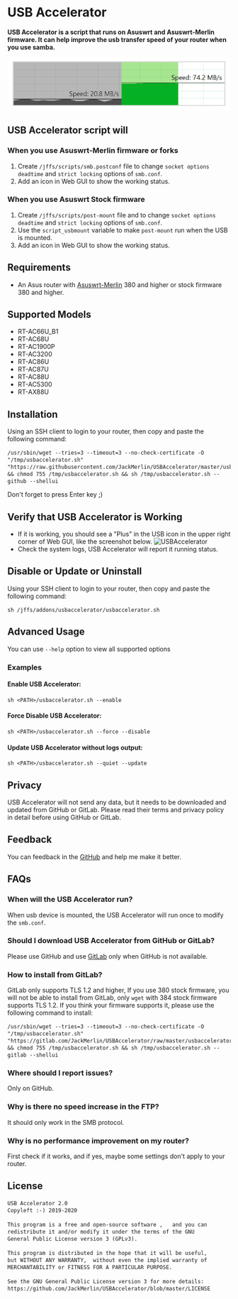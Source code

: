 # USB Accelerator
**USB Accelerator is a script that runs on Asuswrt and Asuswrt-Merlin firmware. It can help improve the usb transfer speed of your router when you use samba.**

![USBAccelerator](https://raw.githubusercontent.com/JackMerlin/USBAccelerator/master/.github/Screenshot_1.png)

## USB Accelerator script will
### When you use Asuswrt-Merlin firmware or forks
1. Create `/jffs/scripts/smb.postconf` file to change `socket options` `deadtime` and `strict locking` options of `smb.conf`.
2. Add an icon in Web GUI to show the working status.

### When you use Asuswrt Stock firmware
1. Create `/jffs/scripts/post-mount` file and to change `socket options` `deadtime` and `strict locking` options of `smb.conf`.
2. Use the `script_usbmount` variable to make `post-mount` run when the USB is mounted.
3. Add an icon in Web GUI to show the working status.

## Requirements
* An Asus router with [Asuswrt-Merlin](https://www.asuswrt-merlin.net/) 380 and higher or stock firmware 380 and higher.

## Supported Models
* RT-AC66U_B1
* RT-AC68U
* RT-AC1900P
* RT-AC3200
* RT-AC86U
* RT-AC87U
* RT-AC88U
* RT-AC5300
* RT-AX88U

## Installation
Using an SSH client to login to your router, then copy and paste the following command:
```Shell
/usr/sbin/wget --tries=3 --timeout=3 --no-check-certificate -O "/tmp/usbaccelerator.sh" "https://raw.githubusercontent.com/JackMerlin/USBAccelerator/master/usbaccelerator.sh" && chmod 755 /tmp/usbaccelerator.sh && sh /tmp/usbaccelerator.sh --github --shellui
```
Don't forget to press Enter key ;)

## Verify that USB Accelerator is Working
* If it is working, you should see a "Plus" in the USB icon in the upper right corner of Web GUI, like the screenshot below.
![USBAccelerator](https://raw.githubusercontent.com/JackMerlin/USBAccelerator/master/.github/Screenshot_2.png)
* Check the system logs, USB Accelerator will report it running status.

## Disable or Update or Uninstall
Using your SSH client to login to your router, then copy and paste the following command:
```
sh /jffs/addons/usbaccelerator/usbaccelerator.sh
```

## Advanced Usage
You can use `--help` option to view all supported options
### Examples
#### Enable USB Accelerator:
```
sh <PATH>/usbaccelerator.sh --enable
```
#### Force Disable USB Accelerator:
```
sh <PATH>/usbaccelerator.sh --force --disable
```
#### Update USB Accelerator without logs output:
```
sh <PATH>/usbaccelerator.sh --quiet --update
```

## Privacy
USB Accelerator will not send any data, but it needs to be downloaded and updated from GitHub or GitLab. Please read their terms and privacy policy in detail before using GitHub or GitLab.

## Feedback
You can feedback in the [GitHub](https://github.com/JackMerlin/USBAccelerator/issues) and help me make it better.

## FAQs
### When will the USB Accelerator run?
When usb device is mounted, the USB Accelerator will run once to modify the `smb.conf`.

### Should I download USB Accelerator from GitHub or GitLab?
Please use GitHub and use [GitLab](https://gitlab.com/JackMerlin/USBAccelerator/) only when GitHub is not available.

### How to install from GitLab?
GitLab only supports TLS 1.2 and higher, If you use 380 stock firmware, you will not be able to install from GitLab, only `wget` with 384 stock firmware supports TLS 1.2.
If you think your firmware supports it, please use the following command to install:
```Shell
/usr/sbin/wget --tries=3 --timeout=3 --no-check-certificate -O "/tmp/usbaccelerator.sh" "https://gitlab.com/JackMerlin/USBAccelerator/raw/master/usbaccelerator.sh" && chmod 755 /tmp/usbaccelerator.sh && sh /tmp/usbaccelerator.sh --gitlab --shellui
```

### Where should I report issues?
Only on GitHub.

### Why is there no speed increase in the FTP?
It should only work in the SMB protocol.

### Why is no performance improvement on my router?
First check if it works, and if yes, maybe some settings don't apply to your router.

## License
```
USB Accelerator 2.0
Copyleft :-) 2019-2020

This program is a free and open-source software ,   and you can
redistribute it and/or modify it under the terms of the GNU
General Public License version 3 (GPLv3).

This program is distributed in the hope that it will be useful,
but WITHOUT ANY WARRANTY,  without even the implied warranty of
MERCHANTABILITY or FITNESS FOR A PARTICULAR PURPOSE.

See the GNU General Public License version 3 for more details:
https://github.com/JackMerlin/USBAccelerator/blob/master/LICENSE
```
